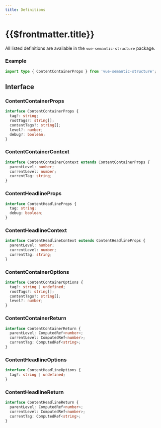 ```yaml
---
title: Definitions
---
```


# {{$frontmatter.title}}

All listed definitions are available in the `vue-semantic-structure` package.

### Example

```ts
import type { ContentContainerProps } from 'vue-semantic-structure';
```

## Interface

### ContentContainerProps

```ts
interface ContentContainerProps {
  tag?: string;
  rootTags?: string[];
  contentTags?: string[];
  level?: number;
  debug?: boolean;
}
```

### ContentContainerContext

```ts
interface ContentContainerContext extends ContentContainerProps {
  parentLevel: number;
  currentLevel: number;
  currentTag: string;
}
```

### ContentHeadlineProps

```ts
interface ContentHeadlineProps {
  tag: string;
  debug: boolean;
}
```

### ContentHeadlineContext

```ts
interface ContentHeadlineContext extends ContentHeadlineProps {
  parentLevel: number;
  currentLevel: number;
  currentTag: string;
}
```

### ContentContainerOptions

```ts
interface ContentContainerOptions {
  tag?: string | undefined;
  rootTags?: string[];
  contentTags?: string[];
  level?: number;
}
```

### ContentContainerReturn

```ts
interface ContentContainerReturn {
  parentLevel: ComputedRef<number>;
  currentLevel: ComputedRef<number>;
  currentTag: ComputedRef<string>;
}
```

### ContentHeadlineOptions

```ts
interface ContentHeadlineOptions {
  tag?: string | undefined;
}
```

### ContentHeadlineReturn

```ts
interface ContentHeadlineReturn {
  parentLevel: ComputedRef<number>;
  currentLevel: ComputedRef<number>;
  currentTag: ComputedRef<string>;
}
```
